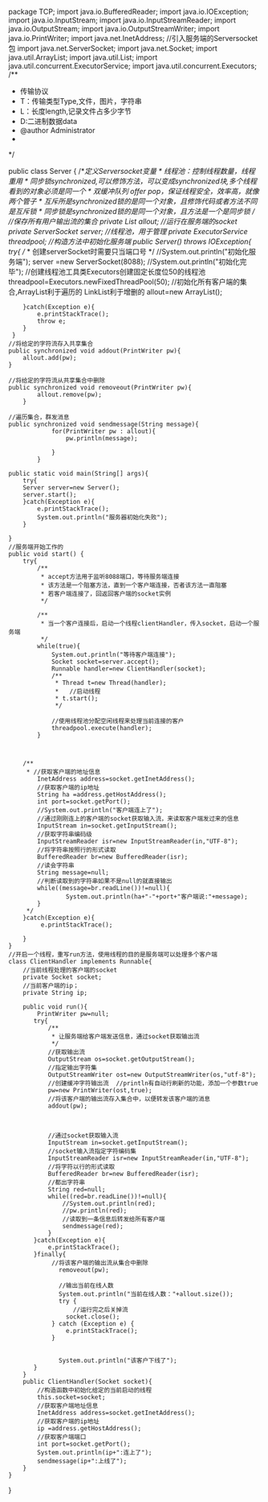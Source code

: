 package TCP;
import java.io.BufferedReader;
import java.io.IOException;
import java.io.InputStream;
import java.io.InputStreamReader;
import java.io.OutputStream;
import java.io.OutputStreamWriter;
import java.io.PrintWriter;
import java.net.InetAddress;
//引入服务端的Serversocket包
import java.net.ServerSocket;
import java.net.Socket;
import java.util.ArrayList;
import java.util.List;
import java.util.concurrent.ExecutorService;
import java.util.concurrent.Executors;
/**
 * 传输协议
 * T：传输类型Type,文件，图片，字符串
 * L：长度length,记录文件占多少字节
 * D:二进制数据data
 * @author Administrator
 *
 */

public class Server {
	/**定义Serversocket变量
	 * 线程池：控制线程数量，线程重用
	 * 同步锁synchronized,可以修饰方法，可以变成synchronized块,多个线程看到的对象必须是同一个
	 * 双缓冲队列 offer pop，保证线程安全，效率高，就像两个管子
	 * 互斥所是synchronized锁的是同一个对象，且修饰代码或者方法不同是互斥锁
	 * 同步锁是synchronized锁的是同一个对象，且方法是一个是同步锁
	 */
	//保存所有用户输出流的集合
	private List<PrintWriter> allout;
	//运行在服务端的socket
	private ServerSocket server;
	//线程池，用于管理
	private ExecutorService threadpool;
	//构造方法中初始化服务端
	public Server() throws IOException{
		try{
			/**
			 * 创建serverSocket时需要只当端口号
			 */
			//System.out.println("初始化服务端");
	        server =new ServerSocket(8088);
	        //System.out.println("初始化完毕");
	        //创建线程池工具类Executors创建固定长度位50的线程池
	        threadpool=Executors.newFixedThreadPool(50);
	        //初始化所有客户端的集合,ArrayList利于遍历的  LinkList利于增删的
	        allout=new ArrayList<PrintWriter>();
	        
	        		
		}catch(Exception e){
			e.printStackTrace();
			throw e;
		}
	 }
	//将给定的字符流存入共享集合
	public synchronized void addout(PrintWriter pw){
		allout.add(pw);
	}
	
	//将给定的字符流从共享集合中删除
	public synchronized void removeout(PrintWriter pw){
			allout.remove(pw);
		}
	
	//遍历集合，群发消息
	public synchronized void sendmessage(String message){
				for(PrintWriter pw : allout){
					pw.println(message);
					
				}
			}
	
    public static void main(String[] args){
    	try{
        Server server=new Server();
        server.start();
    	}catch(Exception e){
    		e.printStackTrace();
    		System.out.println("服务器初始化失败");
    	}
    	
    }
    //服务端开始工作的
    public void start() {
    	try{
    		/**
    		 * accept方法用于监听8088端口，等待服务端连接
    		 * 该方法是一个阻塞方法，直到一个客户端连接，否者该方法一直阻塞
    		 * 若客户端连接了，回返回客户端的socket实例
    		 */
    		
    		/**
    		 * 当一个客户连接后，启动一个线程clientHandler，传入socket，启动一个服务端
    		 */
    		while(true){
    			System.out.println("等待客户端连接");
    		    Socket socket=server.accept();
    		    Runnable handler=new ClientHandler(socket);
    		    /**
    		     * Thread t=new Thread(handler);
    		     *   //启动线程
    		     * t.start();
    		     */
    		 
    		    //使用线程池分配空闲线程来处理当前连接的客户
    		    threadpool.execute(handler);
    		}
    			
    	
    		    
    	/**
    	 * //获取客户端的地址信息
    		InetAddress address=socket.getInetAddress();
    		//获取客户端的ip地址
    		String ha =address.getHostAddress();
    		int port=socket.getPort();
    		//System.out.println("客户端连上了");
    		//通过刚刚连上的客户端的socket获取输入流，来读取客户端发过来的信息
    		InputStream in=socket.getInputStream();
    		//获取字符串编码级
    		InputStreamReader isr=new InputStreamReader(in,"UTF-8");
    		//将字符串按照行的形式读取
    		BufferedReader br=new BufferedReader(isr);
    		//读会字符串
    		String message=null;
    		//判断读取到的字符串如果不是null的就直接输出
    		while((message=br.readLine())!=null){
    				System.out.println(ha+"-"+port+"客户端说:"+message);
    		}
    	 */
    	}catch(Exception e){
    		 e.printStackTrace();
    		 
    	}
    }
    //开启一个线程，重写run方法，使用线程的目的是服务端可以处理多个客户端
    class ClientHandler implements Runnable{
    	//当前线程处理的客户端的socket
    	private Socket socket;
    	//当前客户端的ip；
    	private String ip;
    	
    	public void run(){
    		PrintWriter pw=null;
           try{
        	   /**
        	    * 让服务端给客户端发送信息，通过socket获取输出流
        	    */
        	   //获取输出流
        	   OutputStream os=socket.getOutputStream();
        	   //指定输出字符集
        	   OutputStreamWriter ost=new OutputStreamWriter(os,"utf-8");
        	   //创建缓冲字符输出流  //println有自动行刷新的功能，添加一个参数true
        	   pw=new PrintWriter(ost,true);
        	   //将该客户端的输出流存入集合中，以便转发该客户端的消息
        	   addout(pw);
        	   
        	   
        	   
        	   //通过socket获取输入流
        	   InputStream in=socket.getInputStream();
        	   //socket输入流指定字符编码集
        	   InputStreamReader isr=new InputStreamReader(in,"UTF-8");
        	   //将字符以行的形式读取
        	   BufferedReader br=new BufferedReader(isr);
        	   //都出字符串
        	   String red=null;
        	   while((red=br.readLine())!=null){
        		   //System.out.println(red);     
        		   //pw.println(red);
        		   //读取到一条信息后转发给所有客户端
        		   sendmessage(red);
        	   } 
           }catch(Exception e){
        	   e.printStackTrace();
           }finally{
        	    //将该客户端的输出流从集合中删除
        	      removeout(pw);
        	      
        	      //输出当前在线人数
        	      System.out.println("当前在线人数："+allout.size());
	        	  try {
	        		  //运行完之后关掉流
					socket.close();
				} catch (Exception e) {
					e.printStackTrace();
				} 
	        	  
	        	  
	        	  System.out.println("该客户下线了");
           }
    	}
    	public ClientHandler(Socket socket){
    		//构造函数中初始化给定的当前启动的线程
    		this.socket=socket;
    		//获取客户端地址信息
    		InetAddress address=socket.getInetAddress();
    		//获取客户端的ip地址
    		ip =address.getHostAddress();
    		//获取客户端端口
    		int port=socket.getPort();
    		System.out.println(ip+":连上了");
    		sendmessage(ip+":上线了");
    	}
    }
}
